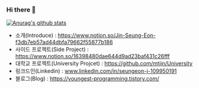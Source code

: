 ### Hi there 👋
 [![Anurag's github stats](https://github-readme-stats.vercel.app/api?username=mtjin)](https://github.com/anuraghazra/github-readme-stats)
- 소개(Introduce) : https://www.notion.so/Jin-Seung-Eon-f3db7eb57ad44dbfa79662f55877b186
- 사이드 프로젝트(Side Project) : https://www.notion.so/16398480dae644d9ad23baf431c26fff
- 대학교 프로젝트(University Projcet) : https://github.com/mtjin/University
- 링크드인(Linkedin) : www.linkedin.com/in/seungeon-j-109950191
- 블로그(Blog) : https://youngest-programming.tistory.com/

